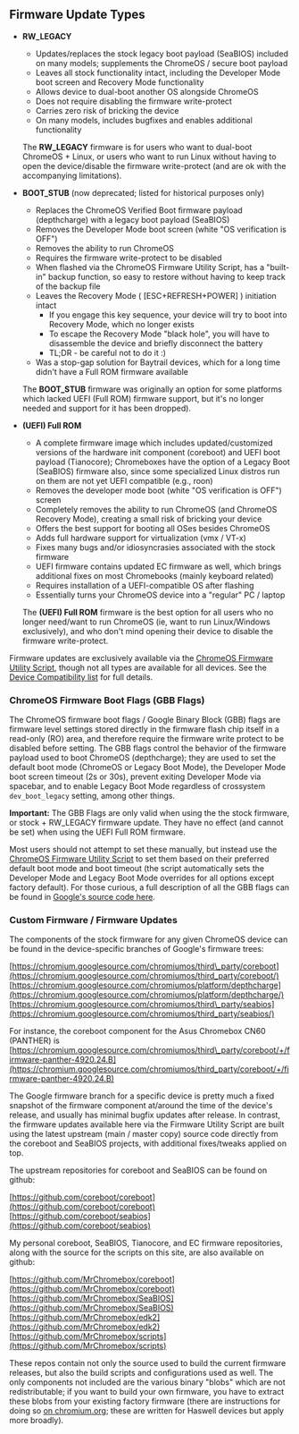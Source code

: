 ## Firmware Update Types

*   **RW\_LEGACY**
    
    *   Updates/replaces the stock legacy boot payload (SeaBIOS) included on many models; supplements the ChromeOS / secure boot payload
    *   Leaves all stock functionality intact, including the Developer Mode boot screen and Recovery Mode functionality
    *   Allows device to dual-boot another OS alongside ChromeOS
    *   Does not require disabling the firmware write-protect
    *   Carries zero risk of bricking the device
    *   On many models, includes bugfixes and enables additional functionality
    
    The **RW\_LEGACY** firmware is for users who want to dual-boot ChromeOS + Linux, or users who want to run Linux without having to open the device/disable the firmware write-protect (and are ok with the accompanying limitations).
    
  
*   **BOOT\_STUB** (now deprecated; listed for historical purposes only)
    
    *   Replaces the ChromeOS Verified Boot firmware payload (depthcharge) with a legacy boot payload (SeaBIOS)
    *   Removes the Developer Mode boot screen (white "OS verification is OFF")
    *   Removes the ability to run ChromeOS
    *   Requires the firmware write-protect to be disabled
    *   When flashed via the ChromeOS Firmware Utility Script, has a "built-in" backup function, so easy to restore without having to keep track of the backup file
    *   Leaves the Recovery Mode ( \[ESC+REFRESH+POWER\] ) initiation intact
        *   If you engage this key sequence, your device will try to boot into Recovery Mode, which no longer exists
        *   To escape the Recovery Mode "black hole", you will have to disassemble the device and briefly disconnect the battery
        *   TL;DR - be careful not to do it :)
    *   Was a stop-gap solution for Baytrail devices, which for a long time didn't have a Full ROM firmware available
    
    The **BOOT\_STUB** firmware was originally an option for some platforms which lacked UEFI (Full ROM) firmware support, but it's no longer needed and support for it has been dropped).
    
  
*   **(UEFI) Full ROM**
    
    *   A complete firmware image which includes updated/customized versions of the hardware init component (coreboot) and UEFI boot payload (Tianocore); Chromeboxes have the option of a Legacy Boot (SeaBIOS) firmware also, since some specialized Linux distros run on them are not yet UEFI compatible (e.g., roon)
    *   Removes the developer mode boot (white "OS verification is OFF") screen
    *   Completely removes the ability to run ChromeOS (and ChromeOS Recovery Mode), creating a small risk of bricking your device
    *   Offers the best support for booting all OSes besides ChromeOS
    *   Adds full hardware support for virtualization (vmx / VT-x)
    *   Fixes many bugs and/or idiosyncrasies associated with the stock firmware
    *   UEFI firmware contains updated EC firmware as well, which brings additional fixes on most Chromebooks (mainly keyboard related)
    *   Requires installation of a UEFI-compatible OS after flashing
    *   Essentially turns your ChromeOS device into a "regular" PC / laptop
    
    The **(UEFI) Full ROM** firmware is the best option for all users who no longer need/want to run ChromeOS (ie, want to run Linux/Windows exclusively), and who don't mind opening their device to disable the firmware write-protect.
    

  
Firmware updates are exclusively available via the [ChromeOS Firmware Utility Script](/docs/fwscript.md), though not all types are available for all devices. See the [Device Compatibility list](/docs/supported-devices.md) for full details.

  

### ChromeOS Firmware Boot Flags (GBB Flags)

The ChromeOS firmware boot flags / Google Binary Block (GBB) flags are firmware level settings stored directly in the firmware flash chip itself in a read-only (RO) area, and therefore require the firmware write protect to be disabled before setting. The GBB flags control the behavior of the firmware payload used to boot ChromeOS (depthcharge); they are used to set the default boot mode (ChromeOS or Legacy Boot Mode), the Developer Mode boot screen timeout (2s or 30s), prevent exiting Developer Mode via spacebar, and to enable Legacy Boot Mode regardless of crossystem `dev_boot_legacy` setting, among other things.

**Important:** The GBB Flags are only valid when using the the stock firmware, or stock + RW\_LEGACY firmware update. They have no effect (and cannot be set) when using the UEFI Full ROM firmware.

Most users should not attempt to set these manually, but instead use the [ChromeOS Firmware Utility Script](/docs/fwscript.md) to set them based on their preferred default boot mode and boot timeout (the script automatically sets the Developer Mode and Legacy Boot Mode overrides for all options except factory default). For those curious, a full description of all the GBB flags can be found in [Google's source code here](https://chromium.googlesource.com/chromiumos/platform/vboot/+/master/_vboot_reference/firmware/include/gbb_header.h).

  

### Custom Firmware / Firmware Updates

The components of the stock firmware for any given ChromeOS device can be found in the device-specific branches of Google's firmware trees:  
  
[https://chromium.googlesource.com/chromiumos/third\_party/coreboot](https://chromium.googlesource.com/chromiumos/third_party/coreboot/)  
[https://chromium.googlesource.com/chromiumos/platform/depthcharge](https://chromium.googlesource.com/chromiumos/platform/depthcharge/)  
[https://chromium.googlesource.com/chromiumos/third\_party/seabios](https://chromium.googlesource.com/chromiumos/third_party/seabios/)  

For instance, the coreboot component for the Asus Chromebox CN60 (PANTHER) is [https://chromium.googlesource.com/chromiumos/third\_party/coreboot/+/firmware-panther-4920.24.B](https://chromium.googlesource.com/chromiumos/third_party/coreboot/+/firmware-panther-4920.24.B)

The Google firmware branch for a specific device is pretty much a fixed snapshot of the firmware component at/around the time of the device's release, and usually has minimal bugfix updates after release. In contrast, the firmware updates available here via the Firmware Utility Script are built using the latest upstream (main / master copy) source code directly from the coreboot and SeaBIOS projects, with additional fixes/tweaks applied on top.

The upstream repositories for coreboot and SeaBIOS can be found on github:  
  
[https://github.com/coreboot/coreboot](https://github.com/coreboot/coreboot)  
[https://github.com/coreboot/seabios](https://github.com/coreboot/seabios)  

My personal coreboot, SeaBIOS, Tianocore, and EC firmware repositories, along with the source for the scripts on this site, are also available on github:  
  
[https://github.com/MrChromebox/coreboot](https://github.com/MrChromebox/coreboot)  
[https://github.com/MrChromebox/SeaBIOS](https://github.com/MrChromebox/SeaBIOS)  
[https://github.com/MrChromebox/edk2](https://github.com/MrChromebox/edk2)  
[https://github.com/MrChromebox/scripts](https://github.com/MrChromebox/scripts)  

These repos contain not only the source used to build the current firmware releases, but also the build scripts and configurations used as well. The only components not included are the various binary "blobs" which are not redistributable; if you want to build your own firmware, you have to extract these blobs from your existing factory firmware (there are instructions for doing so [on chromium.org](http://www.chromium.org/chromium-os/developer-information-for-chrome-os-devices/upstream-coreboot-on-intel-haswell-chromebook); these are written for Haswell devices but apply more broadly).
